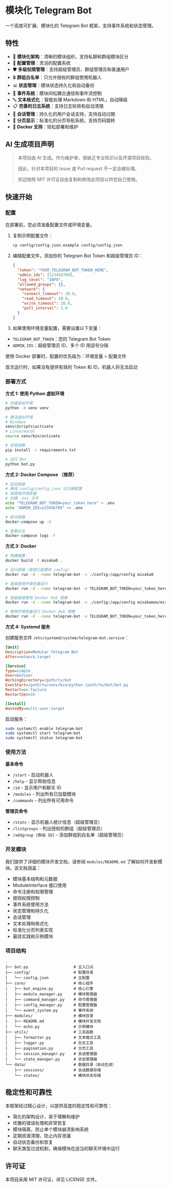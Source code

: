 # 模块化 Telegram Bot

一个高度可扩展、模块化的 Telegram Bot 框架，支持事件系统和状态管理。

## 特性

- 🧩 **模块化架构**：清晰的模块组织，支持私聊和群组模块区分
- 🔄 **配置管理**：灵活的配置系统
- 🛡️ **多级权限管理**：支持超级管理员、群组管理员和普通用户
- 🔒 **群组白名单**：只允许授权的群组使用机器人
- 📊 **状态管理**：模块状态持久化和自动备份
- 📡 **事件系统**：模块间松耦合通信和事件流控制
- 🔤 **文本格式化**：智能处理 Markdown 和 HTML，自动降级
- 📋 **完善的日志系统**：支持日志轮转和自动清理
- 📱 **会话管理**：持久化的用户会话支持，支持自动过期
- 📄 **分页显示**：标准化的分页导航系统，支持页码跳转
- 🐳 **Docker 支持**：轻松部署和维护

## AI 生成项目声明

> 本项目由 AI 生成。作为维护者，我缺乏专业知识以及开源项目经验。
>
> 因此，针对本项目的 Issue 或 Pull request 不一定会被处理。
>
> 欢迎按照 MIT 许可证自由复制和修改此项目以供您自己使用。

## 快速开始

### 配置

在部署前，您必须准备配置文件或环境变量。

1. 复制示例配置文件：

   ```bash
   cp config/config.json.example config/config.json
   ```

2. 编辑配置文件，添加你的 Telegram Bot Token 和超级管理员 ID：

   ```json
   {
     "token": "YOUR_TELEGRAM_BOT_TOKEN_HERE",
     "admin_ids": [123456789],
     "log_level": "INFO",
     "allowed_groups": {},
     "network": {
       "connect_timeout": 20.0,
       "read_timeout": 20.0,
       "write_timeout": 20.0,
       "poll_interval": 1.0
     }
   }
   ```

3. 如果使用环境变量配置，需要设置以下变量：

- `TELEGRAM_BOT_TOKEN`：您的 Telegram Bot Token
- `ADMIN_IDS`：超级管理员 ID，多个 ID 用逗号分隔

使用 Docker 部署时，配置的优先级为：环境变量 > 配置文件

首次运行时，如果没有提供有效的 Token 和 ID，机器人将无法启动

### 部署方式

**方式 1: 使用 Python 虚拟环境**

```bash
# 创建虚拟环境
python -m venv venv

# 激活虚拟环境
# Windows
venv\Scripts\activate
# Linux/macOS
source venv/bin/activate

# 安装依赖
pip install -r requirements.txt

# 运行 Bot
python bot.py
```

**方式 2: Docker Compose （推荐）**

```bash
# 启动容器
# 确保 config/config.json 已正确配置
# 或使用环境变量
# 创建 .env 文件
echo "TELEGRAM_BOT_TOKEN=your_token_here" > .env
echo "ADMIN_IDS=123456789" >> .env

# 启动容器
docker-compose up -d

# 查看日志
docker-compose logs -f
```

**方式 3: Docker**

```bash
# 构建镜像
docker build -t misaka0 .

# 运行容器（使用已配置的 config）
docker run -d --name telegram-bot -v ./config:/app/config misaka0

# 或者使用环境变量运行
docker run -d --name telegram-bot -e TELEGRAM_BOT_TOKEN=your_token_here -e ADMIN_IDS=123456789 -v ./config:/app/config misaka0

# 或者直接使用 Docker Hub 镜像
docker run -d --name telegram-bot -v ./config:/app/config misakamoe/misaka0

# 使用环境变量运行 Docker Hub 镜像
docker run -d --name telegram-bot -e TELEGRAM_BOT_TOKEN=your_token_here -e ADMIN_IDS=123456789 -v ./config:/app/config misakamoe/misaka0
```

**方式 4: Systemd 服务**

创建服务文件 `/etc/systemd/system/telegram-bot.service`：

```ini
[Unit]
Description=Modular Telegram Bot
After=network.target

[Service]
Type=simple
User=botuser
WorkingDirectory=/path/to/bot
ExecStart=/path/to/venv/bin/python /path/to/bot/bot.py
Restart=on-failure
RestartSec=10

[Install]
WantedBy=multi-user.target
```

启动服务：

```bash
sudo systemctl enable telegram-bot
sudo systemctl start telegram-bot
sudo systemctl status telegram-bot
```

### 使用方法

**基本命令**

- `/start` - 启动机器人
- `/help` - 显示帮助信息
- `/id` - 显示用户和聊天 ID
- `/modules` - 列出所有已加载模块
- `/commands` - 列出所有可用命令

**管理员命令**

- `/stats` - 显示机器人统计信息（超级管理员）
- `/listgroups` - 列出授权的群组（超级管理员）
- `/addgroup [群组 ID]` - 添加群组到白名单（超级管理员）

### 开发模块

我们提供了详细的模块开发文档，请参阅 `modules/README.md` 了解如何开发新模块。该文档涵盖：

- 模块基本结构和元数据
- ModuleInterface 接口使用
- 命令注册和权限管理
- 按钮权限控制
- 事件系统使用方法
- 状态管理和持久化
- 会话管理
- 文本处理和格式化
- 标准化分页列表实现
- 最佳实践和示例模块

### 项目结构

```
.
├── bot.py                    # 主入口点
├── config/                   # 配置目录
│   └── config.json           # 主配置
├── core/                     # 核心组件
│   ├── bot_engine.py         # 核心引擎
│   ├── module_manager.py     # 模块管理器
│   ├── command_manager.py    # 命令管理器
│   ├── config_manager.py     # 配置管理器
│   └── event_system.py       # 事件系统
├── modules/                  # 模块目录
│   ├── README.md             # 模块开发文档
│   └── echo.py               # 示例模块
├── utils/                    # 工具函数
│   ├── formatter.py          # 文本格式工具
│   ├── logger.py             # 日志工具
│   ├── pagination.py         # 分页工具
│   ├── session_manager.py    # 会话管理器
│   └── state_manager.py      # 状态管理器
└── data/                     # 数据目录（自动生成）
    ├── sessions/             # 会话数据存储
    └── states/               # 模块状态存储
```

## 稳定性和可靠性

本框架经过精心设计，以提供高度的稳定性和可靠性：

- 简化的架构设计，易于理解和维护
- 优雅的错误处理和异常恢复
- 模块隔离，防止单个模块崩溃影响系统
- 定期资源清理，防止内存泄漏
- 自动状态备份和恢复
- 聊天类型过滤机制，确保模块在适当的聊天环境中运行

## 许可证

本项目采用 MIT 许可证，详见 LICENSE 文件。
